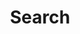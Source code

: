 ---
title: "Search" # in any language you want
layout: "search" # is necessary
summary: "search"
placeholder: "Enter text to search"
---